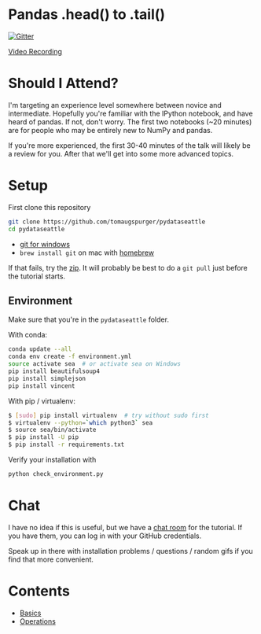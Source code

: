 Pandas .head() to .tail()
=========================

[![Gitter](https://badges.gitter.im/Join%20Chat.svg)](https://gitter.im/TomAugspurger/PyDataSeattle?utm_source=badge&utm_medium=badge&utm_campaign=pr-badge&utm_content=badge)


[Video Recording](https://www.youtube.com/watch?v=otCriSKVV_8)


Should I Attend?
================

I'm targeting an experience level somewhere between novice and intermediate.
Hopefully you're familiar with the IPython notebook, and have heard of pandas.
If not, don't worry. The first two notebooks (~20 minutes) are for people who
may be entirely new to NumPy and pandas.

If you're more experienced, the first 30-40 minutes of the talk will likely be a review
for you. After that we'll get into some more advanced topics.

Setup
=====

First clone this repository

```bash
git clone https://github.com/tomaugspurger/pydataseattle
cd pydataseattle
```

- [git for windows](https://msysgit.github.io)
- `brew install git` on mac with [homebrew](http://brew.sh)

If that fails, try the [zip](https://github.com/TomAugspurger/PyDataSeattle/archive/master.zip).
It will probably be best to do a `git pull` just before the tutorial starts.

## Environment

Make sure that you're in the `pydataseattle` folder.

With conda:

```bash
conda update --all
conda env create -f environment.yml
source activate sea  # or activate sea on Windows
pip install beautifulsoup4
pip install simplejson
pip install vincent
```

With pip / virtualenv:

```bash
$ [sudo] pip install virtualenv  # try without sudo first
$ virtualenv --python=`which python3` sea
$ source sea/bin/activate
$ pip install -U pip
$ pip install -r requirements.txt
```
Verify your installation with

```bash
python check_environment.py
```


Chat
====

I have no idea if this is useful, but we have a
[chat room](https://gitter.im/TomAugspurger/PyDataSeattle) for the tutorial.
If you have them, you can log in with your GitHub credentials.

Speak up in there with installation problems / questions / random gifs
if you find that more convenient.


Contents
========

- [Basics](notebooks/Basics.ipynb)
- [Operations](notebooks/operations.ipynb)
